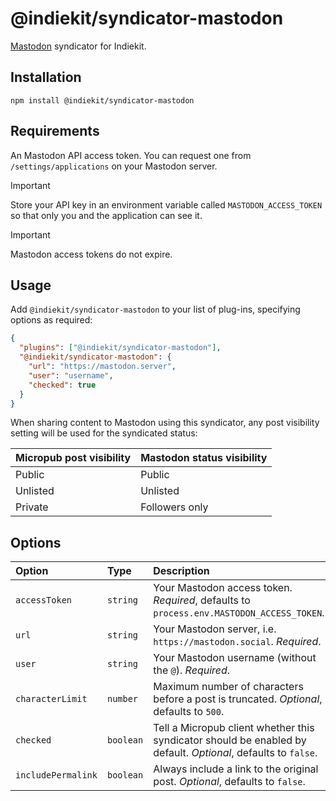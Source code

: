 # @indiekit/syndicator-mastodon

[Mastodon](https://joinmastodon.org) syndicator for Indiekit.

## Installation

`npm install @indiekit/syndicator-mastodon`

## Requirements

An Mastodon API access token. You can request one from `/settings/applications` on your Mastodon server.

> [!IMPORTANT]
> Store your API key in an environment variable called `MASTODON_ACCESS_TOKEN` so that only you and the application can see it.

> [!IMPORTANT]
> Mastodon access tokens do not expire.

## Usage

Add `@indiekit/syndicator-mastodon` to your list of plug-ins, specifying options as required:

```json
{
  "plugins": ["@indiekit/syndicator-mastodon"],
  "@indiekit/syndicator-mastodon": {
    "url": "https://mastodon.server",
    "user": "username",
    "checked": true
  }
}
```

When sharing content to Mastodon using this syndicator, any post visibility setting will be used for the syndicated status:

| Micropub post visibility | Mastodon status visibility |
| ------------------------ | -------------------------- |
| Public                   | Public                     |
| Unlisted                 | Unlisted                   |
| Private                  | Followers only             |

## Options

| Option             | Type      | Description                                                                                                   |
| :----------------- | :-------- | :------------------------------------------------------------------------------------------------------------ |
| `accessToken`      | `string`  | Your Mastodon access token. _Required_, defaults to `process.env.MASTODON_ACCESS_TOKEN`.                      |
| `url`              | `string`  | Your Mastodon server, i.e. `https://mastodon.social`. _Required_.                                             |
| `user`             | `string`  | Your Mastodon username (without the `@`). _Required_.                                                         |
| `characterLimit`   | `number`  | Maximum number of characters before a post is truncated. _Optional_, defaults to `500`.                       |
| `checked`          | `boolean` | Tell a Micropub client whether this syndicator should be enabled by default. _Optional_, defaults to `false`. |
| `includePermalink` | `boolean` | Always include a link to the original post. _Optional_, defaults to `false`.                                  |
